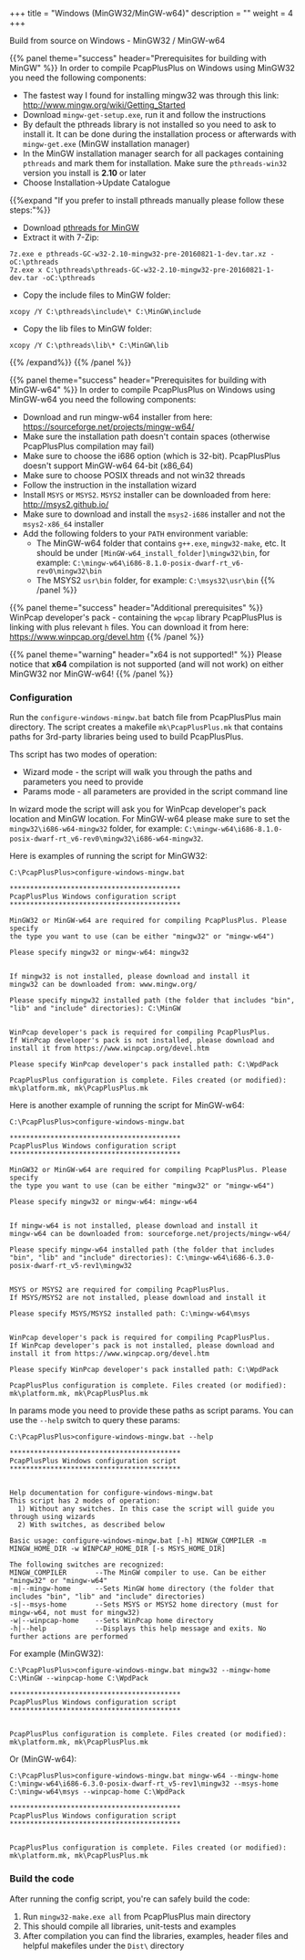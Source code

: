+++
title = "Windows (MinGW32/MinGW-w64)"
description = ""
weight = 4
+++

Build from source on Windows - MinGW32 / MinGW-w64
<!--more-->

{{% panel theme="success" header="Prerequisites for building with MinGW" %}}
In order to compile PcapPlusPlus on Windows using MinGW32 you need the following components:

* The fastest way I found for installing mingw32 was through this link: <http://www.mingw.org/wiki/Getting_Started>
* Download `mingw-get-setup.exe`, run it and follow the instructions
* By default the pthreads library is not installed so you need to ask to install it. It can be done during the installation process or afterwards with `mingw-get.exe` (MinGW installation manager)
* In the MinGW installation manager search for all packages containing `pthreads` and mark them for installation. Make sure the `pthreads-win32` version you install is __2.10__ or later
* Choose Installation->Update Catalogue

{{%expand "If you prefer to install pthreads manually please follow these steps:"%}}

* Download [pthreads for MinGW](http://ftp.ntua.gr/mirror/mingw/MinGW/Base/pthreads-w32/pthreads-w32-2.10-pre-20160821-1/pthreads-GC-w32-2.10-mingw32-pre-20160821-1-dev.tar.xz)
* Extract it with 7-Zip:

```shell
7z.exe e pthreads-GC-w32-2.10-mingw32-pre-20160821-1-dev.tar.xz -oC:\pthreads
7z.exe x C:\pthreads\pthreads-GC-w32-2.10-mingw32-pre-20160821-1-dev.tar -oC:\pthreads
```

* Copy the include files to MinGW folder:

```shell
xcopy /Y C:\pthreads\include\* C:\MinGW\include
```

* Copy the lib files to MinGW folder:

```shell
xcopy /Y C:\pthreads\lib\* C:\MinGW\lib
```

{{% /expand%}}
{{% /panel %}}

{{% panel theme="success" header="Prerequisites for building with MinGW-w64" %}}
In order to compile PcapPlusPlus on Windows using MinGW-w64 you need the following components:

* Download and run mingw-w64 installer from here: <https://sourceforge.net/projects/mingw-w64/>
* Make sure the installation path doesn't contain spaces (otherwise PcapPlusPlus compilation may fail)
* Make sure to choose the i686 option (which is 32-bit). PcapPlusPlus doesn't support MinGW-w64 64-bit (x86_64)
* Make sure to choose POSIX threads and not win32 threads
* Follow the instruction in the installation wizard
* Install `MSYS` or `MSYS2`. `MSYS2` installer can be downloaded from here: <http://msys2.github.io/>
* Make sure to download and install the `msys2-i686` installer and not the `msys2-x86_64` installer
* Add the following folders to your `PATH` environment variable:
  * The MinGW-w64 folder that contains `g++.exe`, `mingw32-make`, etc. It should be under `[MinGW-w64_install_folder]\mingw32\bin`, for example: `C:\mingw-w64\i686-8.1.0-posix-dwarf-rt_v6-rev0\mingw32\bin`
  * The MSYS2 `usr\bin` folder, for example: `C:\msys32\usr\bin`
{{% /panel %}}

{{% panel theme="success" header="Additional prerequisites" %}}
WinPcap developer's pack - containing the `wpcap` library PcapPlusPlus is linking with plus relevant `h` files. You can download it from here: <https://www.winpcap.org/devel.htm>
{{% /panel %}}

{{% panel theme="warning" header="x64 is not supported!" %}}
Please notice that __x64__ compilation is not supported (and will not work) on either MinGW32 nor MinGW-w64!
{{% /panel %}}

### Configuration

Run the `configure-windows-mingw.bat` batch file from PcapPlusPlus main directory. The script creates a makefile `mk\PcapPlusPlus.mk` that contains paths for 3rd-party libraries being used to build PcapPlusPlus.

Ths script has two modes of operation:

* Wizard mode - the script will walk you through the paths and parameters you need to provide
* Params mode - all parameters are provided in the script command line

In wizard mode the script will ask you for WinPcap developer's pack location and MinGW location. For MinGW-w64 please make sure to set the `mingw32\i686-w64-mingw32` folder, for example: `C:\mingw-w64\i686-8.1.0-posix-dwarf-rt_v6-rev0\mingw32\i686-w64-mingw32`.

Here is examples of running the script for MinGW32:

```shell
C:\PcapPlusPlus>configure-windows-mingw.bat

******************************************
PcapPlusPlus Windows configuration script
******************************************

MinGW32 or MinGW-w64 are required for compiling PcapPlusPlus. Please specify
the type you want to use (can be either "mingw32" or "mingw-w64")

Please specify mingw32 or mingw-w64: mingw32


If mingw32 is not installed, please download and install it
mingw32 can be downloaded from: www.mingw.org/

Please specify mingw32 installed path (the folder that includes "bin", "lib" and "include" directories): C:\MinGW


WinPcap developer's pack is required for compiling PcapPlusPlus.
If WinPcap developer's pack is not installed, please download and install it from https://www.winpcap.org/devel.htm

Please specify WinPcap developer's pack installed path: C:\WpdPack

PcapPlusPlus configuration is complete. Files created (or modified): mk\platform.mk, mk\PcapPlusPlus.mk
```

Here is another example of running the script for MinGW-w64:

```shell
C:\PcapPlusPlus>configure-windows-mingw.bat

******************************************
PcapPlusPlus Windows configuration script
******************************************

MinGW32 or MinGW-w64 are required for compiling PcapPlusPlus. Please specify
the type you want to use (can be either "mingw32" or "mingw-w64")

Please specify mingw32 or mingw-w64: mingw-w64


If mingw-w64 is not installed, please download and install it
mingw-w64 can be downloaded from: sourceforge.net/projects/mingw-w64/

Please specify mingw-w64 installed path (the folder that includes "bin", "lib" and "include" directories): C:\mingw-w64\i686-6.3.0-posix-dwarf-rt_v5-rev1\mingw32


MSYS or MSYS2 are required for compiling PcapPlusPlus.
If MSYS/MSYS2 are not installed, please download and install it

Please specify MSYS/MSYS2 installed path: C:\mingw-w64\msys


WinPcap developer's pack is required for compiling PcapPlusPlus.
If WinPcap developer's pack is not installed, please download and install it from https://www.winpcap.org/devel.htm

Please specify WinPcap developer's pack installed path: C:\WpdPack

PcapPlusPlus configuration is complete. Files created (or modified): mk\platform.mk, mk\PcapPlusPlus.mk

```

In params mode you need to provide these paths as script params. You can use the `--help` switch to query these params:

```shell
C:\PcapPlusPlus>configure-windows-mingw.bat --help

******************************************
PcapPlusPlus Windows configuration script
******************************************


Help documentation for configure-windows-mingw.bat
This script has 2 modes of operation:
  1) Without any switches. In this case the script will guide you through using wizards
  2) With switches, as described below

Basic usage: configure-windows-mingw.bat [-h] MINGW_COMPILER -m MINGW_HOME_DIR -w WINPCAP_HOME_DIR [-s MSYS_HOME_DIR]

The following switches are recognized:
MINGW_COMPILER       --The MinGW compiler to use. Can be either "mingw32" or "mingw-w64"
-m|--mingw-home      --Sets MinGW home directory (the folder that includes "bin", "lib" and "include" directories)
-s|--msys-home       --Sets MSYS or MSYS2 home directory (must for mingw-w64, not must for mingw32)
-w|--winpcap-home    --Sets WinPcap home directory
-h|--help            --Displays this help message and exits. No further actions are performed
```

For example (MinGW32):

```shell
C:\PcapPlusPlus>configure-windows-mingw.bat mingw32 --mingw-home C:\MinGW --winpcap-home C:\WpdPack

******************************************
PcapPlusPlus Windows configuration script
******************************************


PcapPlusPlus configuration is complete. Files created (or modified): mk\platform.mk, mk\PcapPlusPlus.mk

```

Or (MinGW-w64):

```shell
C:\PcapPlusPlus>configure-windows-mingw.bat mingw-w64 --mingw-home C:\mingw-w64\i686-6.3.0-posix-dwarf-rt_v5-rev1\mingw32 --msys-home C:\mingw-w64\msys --winpcap-home C:\WpdPack

******************************************
PcapPlusPlus Windows configuration script
******************************************


PcapPlusPlus configuration is complete. Files created (or modified): mk\platform.mk, mk\PcapPlusPlus.mk
```

### Build the code

After running the config script, you're can safely build the code:

1. Run `mingw32-make.exe all` from PcapPlusPlus main directory
2. This should compile all libraries, unit-tests and examples
3. After compilation you can find the libraries, examples, header files and helpful makefiles under the `Dist\` directory